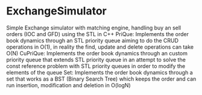 # ExchangeSimulator
Simple Exchange simulator with matching engine, handling buy an sell orders (IOC and GFD) using the STL in C++
PriQue: Implements the order book dynamics through an STL priority queue aiming to do the CRUD operations in O(1), in reality the find, update and delete operations can take O(N)
CuPriQue: Implements the order book dynamics through an custom priority queue that extends STL priority queue in an attempt to solve the const reference problem with STL priority queues in order to modify the elements of the queue
Set: Implements the order book dynamics through a set that works as a BST (Binary Search Tree) which keeps the order and can run insertion, modification and deletion in O(logN)
